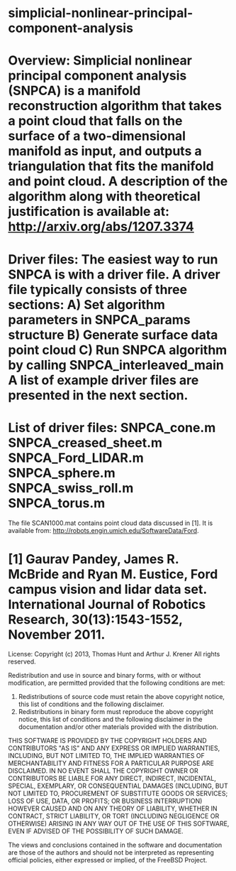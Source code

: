 simplicial-nonlinear-principal-component-analysis
===============================================================================
Overview:
Simplicial nonlinear principal component analysis (SNPCA) is a manifold reconstruction algorithm that takes a point cloud that falls on the surface of a two-dimensional manifold as input, and outputs a triangulation that fits the manifold and point cloud. 
A description of the algorithm along with theoretical justification is available at:
http://arxiv.org/abs/1207.3374
===============================================================================
Driver files:
The easiest way to run SNPCA is with a driver file. A driver file typically consists of three sections:
A) Set algorithm parameters in SNPCA_params structure
B) Generate surface data point cloud
C) Run SNPCA algorithm by calling SNPCA_interleaved_main
A list of example driver files are presented in the next section.
===============================================================================
List of driver files:
SNPCA_cone.m
SNPCA_creased_sheet.m
SNPCA_Ford_LIDAR.m
SNPCA_sphere.m
SNPCA_swiss_roll.m
SNPCA_torus.m
===============================================================================
The file SCAN1000.mat contains point cloud data discussed in [1].
It is available from: http://robots.engin.umich.edu/SoftwareData/Ford.

[1] Gaurav Pandey, James R. McBride and Ryan M. Eustice, Ford campus vision and lidar data set. International Journal of Robotics Research, 30(13):1543-1552, November 2011.
===============================================================================
License:
Copyright (c) 2013, Thomas Hunt and Arthur J. Krener
All rights reserved.

Redistribution and use in source and binary forms, with or without
modification, are permitted provided that the following conditions are met: 

1. Redistributions of source code must retain the above copyright notice, this
   list of conditions and the following disclaimer. 
2. Redistributions in binary form must reproduce the above copyright notice,
   this list of conditions and the following disclaimer in the documentation
   and/or other materials provided with the distribution. 

THIS SOFTWARE IS PROVIDED BY THE COPYRIGHT HOLDERS AND CONTRIBUTORS "AS IS" AND
ANY EXPRESS OR IMPLIED WARRANTIES, INCLUDING, BUT NOT LIMITED TO, THE IMPLIED
WARRANTIES OF MERCHANTABILITY AND FITNESS FOR A PARTICULAR PURPOSE ARE
DISCLAIMED. IN NO EVENT SHALL THE COPYRIGHT OWNER OR CONTRIBUTORS BE LIABLE FOR
ANY DIRECT, INDIRECT, INCIDENTAL, SPECIAL, EXEMPLARY, OR CONSEQUENTIAL DAMAGES
(INCLUDING, BUT NOT LIMITED TO, PROCUREMENT OF SUBSTITUTE GOODS OR SERVICES;
LOSS OF USE, DATA, OR PROFITS; OR BUSINESS INTERRUPTION) HOWEVER CAUSED AND
ON ANY THEORY OF LIABILITY, WHETHER IN CONTRACT, STRICT LIABILITY, OR TORT
(INCLUDING NEGLIGENCE OR OTHERWISE) ARISING IN ANY WAY OUT OF THE USE OF THIS
SOFTWARE, EVEN IF ADVISED OF THE POSSIBILITY OF SUCH DAMAGE.

The views and conclusions contained in the software and documentation are those
of the authors and should not be interpreted as representing official policies, 
either expressed or implied, of the FreeBSD Project.
